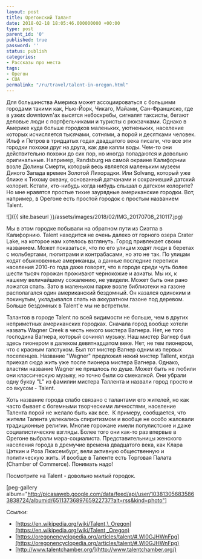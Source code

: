 ```yaml
---
layout: post
title: Орегонский Талант
date: 2018-02-18 18:05:46.000000000 +00:00
type: post
parent_id: '0'
published: true
password: ''
status: publish
categories:
- Рассказы про места
tags:
- Орегон
- США
permalink: "/ru/travel/talent-in-oregon.html"
---
```

Для большинства Америка может ассоциироваться с большими городами такими как, Нью-Йорк, Чикаго, Майами, Сан-Франциско, где в узких downtown'ах высятся небоскребы, сигналят таксисты, бегают деловые люди с портфельчиками и туристы с рюкзачками. Однако в Америке куда больше городков маленьких, уютненьких, население которых исчисляется тысячами, сотнями, а порой и десятками человек. Ильф и Петров в тридцатых годах двадцатого века писали, что все эти городки похожи друг на друга, как две капли воды. Чем-то они действительно похожи до сих пор, но иногда попадаются и довольно оригинальные. Например, Randsburg на самой окраине Калифорнии возле Долины Смерти, который весь является маленьким музеем Дикого Запада времен Золотой Лихорадки. Или Solvang, который уже ближе к Тихому океану, основанный датчанами и сохранивший датский колорит. Кстати, кто-нибудь когда нибудь слышал о датском колорите? Но мне нравятся простые тихие заурядные американские городки. Вот, например, в Орегоне есть простой городок с простым названием Talent.

![]({{ site.baseurl }}/assets/images/2018/02/IMG_20170708_210117.jpg)

Мы в этом городке побывали на обратном пути из Сиэтла в Калифорнию. Talent находится не очень далеко от горного озера Сrater Lake, на которое нам хотелось взглянуть. Город привлекает своим названием. Может показаться, что по его улицам ходят люди в беретах с мольбертами, пюпитрами и контрабасами, но это не так. По улицам ходят обыкновенные американцы, а данные последние переписи населения 2010-го года даже говорят, что в городе среди чуть более шести тысяч горожан проживают чернокожие и азиаты. Мы их, к нашему величайшему сожалению, не увидели. Может быть они рано ложатся спать. Зато в маленьком парке возле библиотеки на газоне располагался один американский бездомный. Он казался одиноким и покинутым, укладывался спать на аккуратном газоне под деревом. Больше бездомных в Talent'е мы не встретили.

Талантов в городе Talent по всей видимости не больше, чем в других неприметных американских городках. Сначала город вообще хотели назвать Wagner Сreek в честь некого мистера Вагнера. Нет, не того господина Вагнера, который сочинял музыку. Наш мистер Вагнер был здесь пионером в далеком девятнадцатом веке. Нет, не тем пионером, что с красным галстуком. Был тот мистер Вагнер одним из первых поселенцев. Название "Wagner" предложил некий мистер Tallent, когда приехал сюда жить уже после пионера мистера Вагнера. Однако, властям название Wagner не пришлось по душе. Может быть не любили они классическую музыку, но точно были со смекалкой. Они убрали одну букву "L" из фамилии мистера Таллента и назвали город просто и со вкусом - Talent.

Хоть название города слабо связано с талантами его жителей, но как часто бывает с богемными творческими личностями, население Талента порой не желало быть как все.&nbsp; К примеру, сообщается, что жители Талента увлекались спиритизмом и вообще не особо жаловали традиционные религии. Многие горожане имели популистские и даже социалистические взгляды. Более того они как-то раз впервые в Орегоне выбрали мэра-социалиста. Представительницы женского населения города в дремучие времена двадцатого века, как Клара Цэткин и Роза Люксембург, вели активную общественную и политическую жить. И вообще в Таленте есть Торговая Палата (Chamber of Commerce). Понимать надо!

Посмотрите на Talent - довольно милый городок.

[peg-gallery album="http://picasaweb.google.com/data/feed/api/user/103813056835863838724/albumid/6511373689765922737?alt=rss&kind=photo"]

Ссылки:

- [https://en.wikipedia.org/wiki/Talent,\_Oregon](https://en.wikipedia.org/wiki/Talent,_Oregon)
- [https://oregonencyclopedia.org/articles/talent/#.Wl0GJHWnFpg](https://oregonencyclopedia.org/articles/talent/#.Wl0GJHWnFpg)
- [http://www.talentchamber.org/](http://www.talentchamber.org/)
